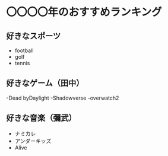 # 〇〇〇〇年のおすすめランキング

## 好きなスポーツ
- football
- golf
- tennis

## 好きなゲーム（田中）
-Dead byDaylight
-Shadowverse
-overwatch2

## 好きな音楽（彌武）
- ナミカレ
- アンダーキッズ
- Alive
